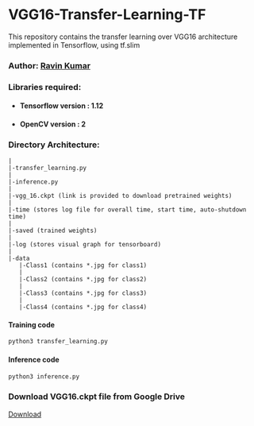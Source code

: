 # VGG16-Transfer-Learning-TF
This repository contains the transfer learning over VGG16 architecture implemented in Tensorflow, using tf.slim

### Author: [Ravin Kumar](https://mr-ravin.github.io)
### Libraries required:
- #### Tensorflow version : 1.12
- #### OpenCV version : 2

### Directory Architecture:
```
|
|-transfer_learning.py 
|
|-inference.py 
|
|-vgg_16.ckpt (link is provided to download pretrained weights)
|
|-time (stores log file for overall time, start time, auto-shutdown time)
|
|-saved (trained weights)
|
|-log (stores visual graph for tensorboard)
|
|-data
   |-Class1 (contains *.jpg for class1)
   |
   |-Class2 (contains *.jpg for class2)
   |
   |-Class3 (contains *.jpg for class3)
   |
   |-Class4 (contains *.jpg for class4)
```

#### Training code
```python
python3 transfer_learning.py
```

#### Inference code
```python
python3 inference.py
```

### Download VGG16.ckpt file from Google Drive
[Download](https://drive.google.com/file/d/1M8YIeVplrx1fuPBblEZQmDCOSgRLUABc/view?usp=sharing)



